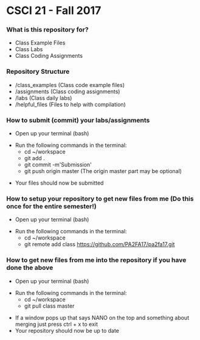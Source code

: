 # CSCI 21 - Fall 2017 #

### What is this repository for? ###

* Class Example Files
* Class Labs
* Class Coding Assignments

### Repository Structure ###

* /class_examples (Class code example files)
* /assignments    (Class coding assignments)
* /labs           (Class daily labs)
* /helpful_files  (Files to help with compilation)

### How to submit (commit) your labs/assignments ###

* Open up your terminal (bash)
+ Run the following commands in the terminal:
    * cd ~/workspace
    * git add .
    * git commit -m'Submission'
    * git push origin master (The origin master part may be optional)
- Your files should now be submitted

### How to setup your repository to get new files from me (Do this once for the entire semester!) ###
* Open up your terminal (bash)
+ Run the following commands in the terminal:
    * cd ~/workspace
    * git remote add class https://github.com/PA2FA17/pa2fa17.git

### How to get new files from me into the repository if you have done the above ###

* Open up your terminal (bash)
+ Run the following commands in the terminal:
    * cd ~/workspace
    * git pull class master
- If a window pops up that says NANO on the top and something about merging just press ctrl + x to exit
- Your repository should now be up to date
